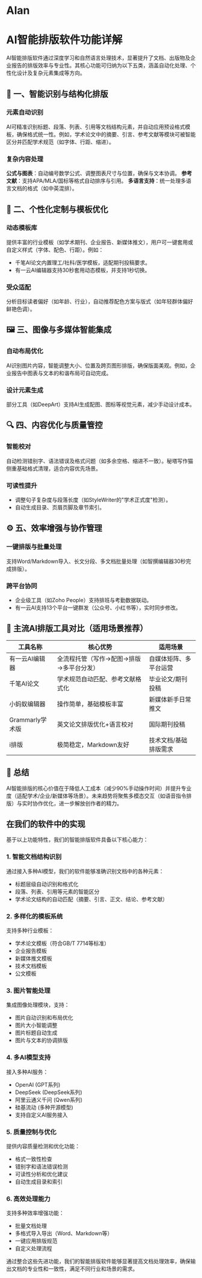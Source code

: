 # Alan

# AI智能排版软件功能详解

AI智能排版软件通过深度学习和自然语言处理技术，显著提升了文档、出版物及企业报告的排版效率与专业性。其核心功能可归纳为以下五类，涵盖自动化处理、个性化设计及复杂元素集成等方向。

## 📄 一、智能识别与结构化排版

### 元素自动识别

AI可精准识别标题、段落、列表、引用等文档结构元素，并自动应用预设格式模板，确保格式统一性。例如，学术论文中的摘要、引言、参考文献等模块可被智能区分并匹配学术规范（如字体、行距、缩进）。

### 复杂内容处理

**公式与图表**：自动编号数学公式、调整图表尺寸与位置，确保与文本协调。
**参考文献**：支持APA/MLA/国标等格式自动排序与引用。
**多语言支持**：统一处理多语言文档的格式（如中英混排）。

## 🎨 二、个性化定制与模板优化

### 动态模板库

提供丰富的行业模板（如学术期刊、企业报告、新媒体推文），用户可一键套用或自定义样式（字体、配色、行距）。例如：

- 千笔AI论文内置理工/社科/医学模板，适配期刊投稿要求。
- 有一云AI编辑器支持30秒套用动态模板，并支持1秒切换。

### 受众适配

分析目标读者偏好（如年龄、行业），自动推荐配色方案与版式（如年轻群体偏好鲜艳色调）。

## 🖼️ 三、图像与多媒体智能集成

### 自动布局优化

AI识别图片内容，智能调整大小、位置及跨页图形排版，确保版面美观。例如，企业报告中图表与文本的和谐布局可自动完成。

### 设计元素生成

部分工具（如DeepArt）支持AI生成配图、图标等视觉元素，减少手动设计成本。

## 🔍 四、内容优化与质量管控

### 智能校对

自动检测错别字、语法错误及格式问题（如多余空格、缩进不一致）。秘塔写作猫侧重基础格式清理，适合内容优先场景。

### 可读性提升

- 调整句子复杂度与段落长度（如StyleWriter的"学术正式度"检测）。
- 自动生成目录、页眉页脚及章节索引。

## ⚙️ 五、效率增强与协作管理

### 一键排版与批量处理

支持Word/Markdown导入、长文分段、多文档批量处理（如智撰编辑器30秒完成排版）。

### 跨平台协同

- 企业级工具（如Zoho People）支持排班与考勤数据联动。
- 有一云AI支持13个平台一键群发（公众号、小红书等），实时同步修改。

## 🧰 主流AI排版工具对比（适用场景推荐）

| 工具名称        | 核心优势                                | 适用场景               |
| --------------- | --------------------------------------- | ---------------------- |
| 有一云AI编辑器  | 全流程托管（写作→配图→排版→多平台分发） | 自媒体矩阵、多平台运营 |
| 千笔AI论文      | 学术规范自动匹配、参考文献格式化        | 毕业论文/期刊投稿      |
| 小蚂蚁编辑器    | 操作简单，基础模板丰富                  | 新媒体新手日常推文     |
| Grammarly学术版 | 英文论文排版优化+语言校对               | 国际期刊投稿           |
| i排版           | 极简稳定，Markdown友好                  | 技术文档/基础排版需求  |

## 💎 总结

AI智能排版的核心价值在于降低人工成本（减少90%手动操作时间）并提升专业度（适配学术/企业/新媒体等场景）。未来趋势将聚焦多模态交互（如语音指令排版）与实时协作优化，进一步解放创作者的精力。

## 在我们的软件中的实现

基于以上功能特性，我们的智能排版软件具备以下核心能力：

### 1. 智能文档结构识别

通过接入多种AI模型，我们的软件能够准确识别文档中的各种元素：

- 标题层级自动识别和格式化
- 段落、列表、引用等元素的智能区分
- 学术论文结构的自动匹配（摘要、引言、正文、结论、参考文献）

### 2. 多样化的模板系统

支持多种行业模板：

- 学术论文模板（符合GB/T 7714等标准）
- 企业报告模板
- 新媒体推文模板
- 技术文档模板
- 公文模板

### 3. 图片智能处理

集成图像处理模块，支持：

- 图片自动识别和布局优化
- 图片大小智能调整
- 图片标题自动生成
- 图片与文本的协调排版

### 4. 多AI模型支持

接入多种AI服务：

- OpenAI (GPT系列)
- DeepSeek (DeepSeek系列)
- 阿里云通义千问 (Qwen系列)
- 硅基流动 (多种开源模型)
- 支持自定义AI服务接入

### 5. 质量控制与优化

提供内容质量检测和优化功能：

- 格式一致性检查
- 错别字和语法错误检测
- 可读性分析和优化建议
- 自动生成目录和索引

### 6. 高效处理能力

支持多种效率增强功能：

- 批量文档处理
- 多格式导入导出（Word、Markdown等）
- 一键应用排版规范
- 自定义处理流程

通过整合这些先进功能，我们的智能排版软件能够显著提高文档处理效率，确保输出文档的专业性和一致性，满足不同行业和场景的需求。
